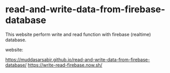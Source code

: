 # read-and-write-data-from-firebase-database
This website perform write and read function with firebase  (realtime) database.

website:

https://muddasarsabir.github.io/read-and-write-data-from-firebase-database/ 
https://write-read-firebase.now.sh/
